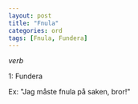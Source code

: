 ```yaml
---
layout: post
title: "Fnula"
categories: ord
tags: [Fnula, Fundera]
---
```


*verb*

1: Fundera  

Ex: "Jag måste fnula på saken, bror!"
